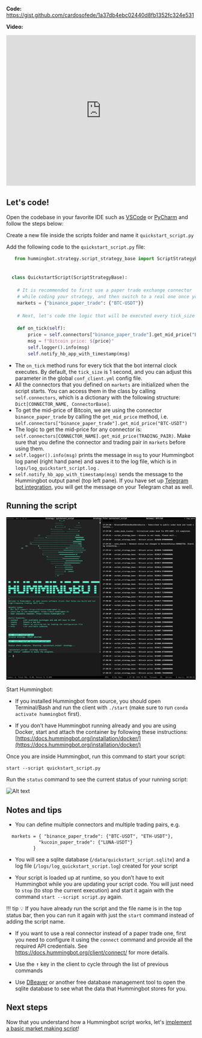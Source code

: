 **Code:** <https://gist.github.com/cardosofede/1a37db4ebc02440d8fb1352fc324e531>

**Video:**
<iframe style="width:100%; min-height:400px;" src="https://www.youtube.com/embed/Bhf5spw785c" frameborder="0" allow="accelerometer; autoplay; encrypted-media; gyroscope; picture-in-picture" allowfullscreen></iframe>

## Let's code!

Open the codebase in your favorite IDE such as [VSCode](https://code.visualstudio.com/) or [PyCharm](https://www.jetbrains.com/pycharm/) and follow the steps below:

Create a new file inside the scripts folder and name it `quickstart_script.py`

Add the following code to the `quickstart_script.py` file:

```Python
   from hummingbot.strategy.script_strategy_base import ScriptStrategyBase


  class QuickstartScript(ScriptStrategyBase):

    # It is recommended to first use a paper trade exchange connector 
    # while coding your strategy, and then switch to a real one once you're happy with it.
    markets = {"binance_paper_trade": {"BTC-USDT"}}

    # Next, let's code the logic that will be executed every tick_size (default=1sec)

    def on_tick(self):
        price = self.connectors["binance_paper_trade"].get_mid_price("BTC-USDT")
        msg = f"Bitcoin price: ${price}"
        self.logger().info(msg)
        self.notify_hb_app_with_timestamp(msg)
```

- The `on_tick` method runs for every tick that the bot internal clock executes. By default, the `tick_size` is 1 second, and you can adjust this parameter in the global `conf_client.yml` config file.
- All the connectors that you defined on `markets` are initialized when the script starts. You can access them in the class by calling `self.connectors`, which is a dictionary with the following structure: `Dict[CONNECTOR_NAME, ConnectorBase]`.
- To get the mid-price of Bitcoin, we are using the connector `binance_paper_trade` by calling the `get_mid_price` method, i.e. `self.connectors["binance_paper_trade"].get_mid_price("BTC-USDT")`
- The logic to get the mid-price for any connector is: `self.connectors[CONNECTOR_NAME].get_mid_price(TRADING_PAIR)`. Make sure that you define the connector and trading pair in `markets` before using them.
- `self.logger().info(msg)` prints the message in `msg` to your Hummingbot log panel (right hand pane) and saves it to the log file, which is in `logs/log_quickstart_script.log` .
- `self.notify_hb_app_with_timestamp(msg)` sends the message to the Hummingbot output panel (top left pane). If you have set up [Telegram bot integration](https://hummingbot.org/global-configs/telegram/), you will get the message on your Telegram chat as well.  

## Running the script

![Alt text](Untitled%201.png)

Start Hummingbot:

- If you installed Hummingbot from source, you should open Terminal/Bash and run the client with `./start` (make sure to run `conda activate hummingbot` first).

- If you don’t have Hummingbot running already and you are using Docker, start and attach the container by following these instructions: [https://docs.hummingbot.org/installation/docker/](https://docs.hummingbot.org/installation/docker/)

Once you are inside Hummingbot, run this command to start your script:
```
start --script quickstart_script.py
```

Run the `status` command to see the current status of your running script:

![Alt text](../scripts/script-status.png)

## Notes and tips

- You can define multiple connectors and multiple trading pairs, e.g.

```
  markets = { "binance_paper_trade": {"BTC-USDT", "ETH-USDT"}, 
            "kucoin_paper_trade": {"LUNA-USDT"}
          }
```

- You will see a sqlite database (`/data/quickstart_script.sqlite`) and a log file (`/logs/log_quickstart_script.log`) created for your script

- Your script is loaded up at runtime, so you don’t have to exit Hummingbot while you are updating your script code. You will just need to `stop` (to stop the current execution) and start it again with the command `start --script script.py` again.

!!! tip
    💡 If you have already run the script and the file name is in the top status bar, then you can run it again with just the `start` command instead of adding the script name.

- If you want to use a real connector instead of a paper trade one, first you need to configure it using the `connect` command and provide all the required API credentials. See <https://docs.hummingbot.org/client/connect/> for more details.

- Use the <kbd>↑</kbd> key in the client to cycle through the list of previous commands

- Use [DBeaver](https://dbeaver.io/) or another free database management tool to open the sqlite database to see what the data that Hummingbot stores for you.

## Next steps

Now that you understand how a Hummingbot script works, let's [implement a basic market making script](/quickstart/custom-pmm-2/)!
